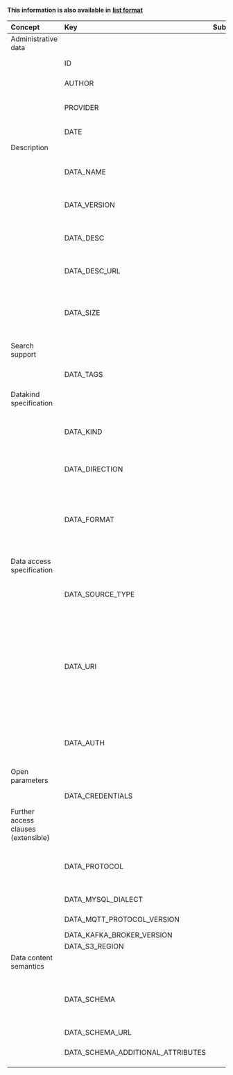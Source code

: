
<style>
  .md-content__button {
    display: none;
  }
</style>

**This information is also available in** **[list format](/attributes/data/)**

| Concept                             | Key                               | Subkey   | Type            | Example Value                                                                                               | Comment                                                                                                                                                                                                                                                                                                                                     | Condition                            |
|:------------------------------------|:----------------------------------|:---------|:----------------|:------------------------------------------------------------------------------------------------------------|:--------------------------------------------------------------------------------------------------------------------------------------------------------------------------------------------------------------------------------------------------------------------------------------------------------------------------------------------|:-------------------------------------|
| Administrative data                 |                                   |          |                 |                                                                                                             |                                                                                                                                                                                                                                                                                                                                             |                                      |
|                                     | ID                                |          | id              | UUID                                                                                                        | Unique identifier of the data resource.                                                                                                                                                                                                                                                                                                     | auto                                 |
|                                     | AUTHOR                            |          | id              | UUID                                                                                                        | Unique identifier of the user who created this record                                                                                                                                                                                                                                                                                       | auto                                 |
|                                     | PROVIDER                          |          | id              | UUID                                                                                                        | Legal entity who provides the data resource (owner). It is the affiliation of the author by default.                                                                                                                                                                                                                                        | auto                                 |
|                                     | DATE                              |          | timestamp       | 10:45:13 CET 21/03/2021                                                                                     | Date of data resource registration.                                                                                                                                                                                                                                                                                                         | auto                                 |
| Description                         |                                   |          |                 |                                                                                                             |                                                                                                                                                                                                                                                                                                                                             |                                      |
|                                     | DATA_NAME                         |          | string          | CNSPiezoBolt#1 (in directory: factory 1 , machine1 , piezobolts)                                            | Name of the data resource. (The directory hierarchy in Nexus provides a fully qualified (FQ) name, which is unique.)                                                                                                                                                                                                                        | mandatory                            |
|                                     | DATA_VERSION                      |          | string          | 2.3.4                                                                                                       | Version of this data resource entry (major.minor.patch). Defaults to 1.0.0                                                                                                                                                                                                                                                                  | optional                             |
|                                     | DATA_DESC                         |          | string          | This sensor measures temperature in Celsius, sends data via ConSenses edge device via an MQTT broker        | Human readable description of the data resource.                                                                                                                                                                                                                                                                                            | optional                             |
|                                     | DATA_DESC_URL                     |          | URL             | data-source-specification-sheet.pdf                                                                         | More detailed specification of data source characteristics (doc, pdf, …)                                                                                                                                                                                                                                                                    | optional                             |
|                                     | DATA_SIZE                         |          | integer         | 112m                                                                                                        | Estimated/exact size of data (e.g. file size, volume size, or message size); might be used to assess HW requirements (RAM, CPU) . In bytes (k - kilo, m - mega, t - tera, p - peta)                                                                                                                                                         | optional                             |
| Search support                      |                                   |          |                 |                                                                                                             |                                                                                                                                                                                                                                                                                                                                             |                                      |
|                                     | DATA_TAGS                         |          | list of strings | [camera, rgb, w640, h480, jpg]                                                                              | A list of tags freely added to help in searching/indexing (not limited to a basic set of tags, keywords)                                                                                                                                                                                                                                    | optional                             |
| Datakind specification              |                                   |          |                 |                                                                                                             |                                                                                                                                                                                                                                                                                                                                             |                                      |
|                                     | DATA_KIND                         |          | enum            | FILE , DATABASE , STREAM                                                                                    | Type of the data resource (e.g. file/object storage, database management system, streaming broker). FILE can mean a single file or a folder.                                                                                                                                                                                                | mandatory                            |
|                                     | DATA_DIRECTION                    |          | enum            | SOURCE , SINK , BIDIRECTIONAL                                                                               | Direction of data flow (source: data provider, sink: data consumer/storage)                                                                                                                                                                                                                                                                 | mandatory                            |
|                                     | DATA_FORMAT                       |          | list of strings | [ { application/json , text/plain , application/octet-stream , application/zip } ]                          | Format/encoding of the data produced or consumed by the data resource as a MIME type (IETF RFC 6838 https://www.sitepoint.com/mime-types-complete-list/). More than one can appear here (remote directory with several files).                                                                                                              | mandatory (xWP relation is optional) |
| Data access specification           |                                   |          |                 |                                                                                                             |                                                                                                                                                                                                                                                                                                                                             |                                      |
|                                     | DATA_SOURCE_TYPE                  |          | string          | S3 , MYSQL , MQTT , ... (WP6: DATA_SOURCE_TYPE=LOCAL, PATH=...")                                            | The exact type of the data resource. Typically corresponds to the scheme part (protocol://) of DATA_URI.                                                                                                                                                                                                                                    | mandatory (WP6)                      |
|                                     | DATA_URI                          |          | URI             | s3://amazonaws/bucket/object , kafka://host/topic#1 , ...                                                   | Accessibility of the data resource, including host, port information, protocol, and other fields (path is protocol dependent, can be a topic name). GUI may show host, port, path separately. Hidden at search. Format: protocol://host:port/path.  Pseudo vars: DATA_PROTOCOL, DATA_HOST, DATA_PORT, DATA_PATH, DATA_QUERY, DATA_FRAGMENT. | mandatory (WP6 open)                 |
|                                     | DATA_AUTH                         |          | list of enums   | [ { none , userpass , accesskey_secretkey , ssl_certificate , tls_mutual, access_token , rclone_config }+ ] | One or more authentication types that can be accepted by the storage resource.                                                                                                                                                                                                                                                              | mandatory (xWP relation is optional) |
| Open parameters                     |                                   |          |                 |                                                                                                             |                                                                                                                                                                                                                                                                                                                                             |                                      |
|                                     | DATA_CREDENTIALS                  |          | OPEN            |                                                                                                             | Credentials (e.g. string/json, zip, config file)                                                                                                                                                                                                                                                                                            | open                                 |
| Further access clauses (extensible) |                                   |          |                 |                                                                                                             |                                                                                                                                                                                                                                                                                                                                             |                                      |
|                                     | DATA_PROTOCOL                     |          | string          | HTTP, HTTPS, TCP, UDP                                                                                       | Protocol to use in communication with the data source, only if DATA_TYPE does not imply it (e.g. S3 over HTTP). Moved from to Data access specification.                                                                                                                                                                                    | optional                             |
|                                     | DATA_MYSQL_DIALECT                |          | string          | mysqldialect , mariadbdialect                                                                               | Protocol dialect to be used in communication with the database                                                                                                                                                                                                                                                                              | optional                             |
|                                     | DATA_MQTT_PROTOCOL_VERSION        |          | string          | 3.1.1, 5.0                                                                                                  | MQTT protocol version must be used                                                                                                                                                                                                                                                                                                          | optional                             |
|                                     | DATA_KAFKA_BROKER_VERSION         |          | string          | 2.7.0                                                                                                       | Kafka broker version                                                                                                                                                                                                                                                                                                                        | optional                             |
|                                     | DATA_S3_REGION                    |          | string          | eu-central-1                                                                                                | S3 region                                                                                                                                                                                                                                                                                                                                   | optional                             |
| Data content semantics              |                                   |          |                 |                                                                                                             |                                                                                                                                                                                                                                                                                                                                             |                                      |
|                                     | DATA_SCHEMA                       |          | string          | database schema description/contents                                                                        | Describes message internal structure, semantics, ontology. It can be any file (doc, rdf, owl, etc.). Asset Administration Shell, IEC 61360 - Common Data Dictionary, ...                                                                                                                                                                    | optional                             |
|                                     | DATA_SCHEMA_URL                   |          | URL             | database schema URL                                                                                         |                                                                                                                                                                                                                                                                                                                                             | optional                             |
|                                     | DATA_SCHEMA_ADDITIONAL_ATTRIBUTES |          | string          |                                                                                                             | Further restriction/specialization of DATA_SCHEMA, “general” schema.                                                                                                                                                                                                                                                                        | optional                             |